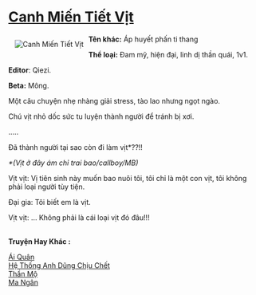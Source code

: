 <a href="https://utruyen.com/canh-mien-tiet-vit/18923/" title="Canh Miến Tiết Vịt"><h1>Canh Miến Tiết Vịt</h1></a><div style="display:table"><img align="right" style="float: left; padding: 10px;" src="https://utruyen.com/images/story/200x260/canh-mien-tiet-vit.jpg" alt="Canh Miến Tiết Vịt"><b>Tên khác:</b> Áp huyết phấn ti thang<p></p><b>Thể loại:</b> Đam mỹ, hiện đại, linh dị thần quái, 1v1.<p></p><b>Editor</b>: Qiezi.<p></p><b>Beta:</b> Mông.<p></p>Một câu chuyện nhẹ nhàng giải stress, tào lao nhưng ngọt ngào.<p></p>Chú vịt nhỏ dốc sức tu luyện thành người để tránh bị xơi.<p></p>.....<p></p>Đã thành người tại sao còn đi làm vịt*??!!<p></p><i>*(Vịt ở đây ám chỉ trai bao/callboy/MB)</i><p></p>Vịt vịt: Vị tiên sinh này muốn bao nuôi tôi, tôi chỉ là một con vịt, tôi không phải loại người tùy tiện.<p></p>Đại gia: Tôi biết em là vịt.<p></p>Vịt vịt: … Không phải là cái loại vịt đó đâu!!!</div><p><br><b>Truyện Hay Khác :</b></p><a href="https://utruyen.com/ai-quan/18931/" alt="Ái Quân">Ái Quân</a><br/><a href="https://github.com/quanluxury/ngontinh_sac/tree/master/truyenhay/16361/" alt="Hệ Thống Anh Dũng Chịu Chết">Hệ Thống Anh Dũng Chịu Chết</a><br/><a href="https://github.com/quanluxury/truyenhot/tree/master/truyenhay/5952/" alt="Thần Mộ">Thần Mộ</a><br/><a href="https://truyenngontinhay.wordpress.com/2019/10/03/ma-ngan/" alt="Ma Ngân">Ma Ngân</a><br/>